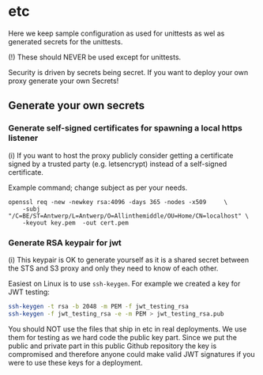 # etc

Here we keep sample configuration as used for unittests as wel as generated secrets for the unittests.

(!) These should NEVER be used except for unittests.

Security is driven by secrets being secret. If you want to deploy your own proxy generate your own Secrets!


## Generate your own secrets

### Generate self-signed certificates for spawning a local https listener

(i) If you want to host the proxy publicly consider getting a certificate signed by a trusted party (e.g. letsencrypt) instead of a self-signed certificate.

Example command; change subject as per your needs.
```
openssl req -new -newkey rsa:4096 -days 365 -nodes -x509     \
    -subj "/C=BE/ST=Antwerp/L=Antwerp/O=Allinthemiddle/OU=Home/CN=localhost" \
    -keyout key.pem  -out cert.pem
```

### Generate RSA keypair for jwt

(i) This keypair is OK to generate yourself as it is a shared secret between the STS and S3 proxy and only they need to know of each other.

Easiest on Linux is to use `ssh-keygen`. For example we created a key for JWT testing:

```sh
ssh-keygen -t rsa -b 2048 -m PEM -f jwt_testing_rsa
ssh-keygen -f jwt_testing_rsa -e -m PEM > jwt_testing_rsa.pub
```

You should NOT use the files that ship in etc in real deployments. We use them for testing
as we hard code the public key part. Since we put the public and private part in this public
Github repository the key is compromised and therefore anyone could make valid JWT signatures
if you were to use these keys for a deployment. 